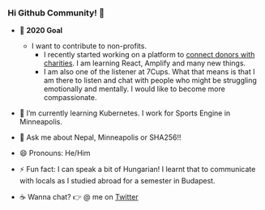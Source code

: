 ### Hi Github Community! 👋

- 🔭 **2020 Goal**<br>
    - I want to contribute to non-profits. <br>
        - I recently started working on a platform to [connect donors with charities](https://github.com/craigs-donors/craigs-donors). I am learning React, Amplify and many new things. <br>
        - I am also one of the listener at 7Cups. What that means is that I am there to listen and chat with people who might be struggling emotionally and mentally. I would like to become more compassionate.

- 🌱 I’m currently learning Kubernetes. I work for Sports Engine in Minneapolis.
- 💬 Ask me about Nepal, Minneapolis or SHA256!!
- 😄 Pronouns: He/Him
- ⚡ Fun fact: I can speak a bit of Hungarian! I learnt that to communicate with locals as I studied abroad for a semester in Budapest.
- ☕ Wanna chat? 👉 @ me on [Twitter](https://twitter.com/kalopatthar)

<!--
**kalapathar/kalapathar** is a ✨ _special_ ✨ repository because its `README.md` (this file) appears on your GitHub profile.

Here are some ideas to get you started:

- 🔭 I’m currently working on ...
- 🌱 I’m currently learning ...
- 👯 I’m looking to collaborate on ...
- 🤔 I’m looking for help with ...
- 💬 Ask me about ...
- 📫 How to reach me: ...
- 😄 Pronouns: ...
- ⚡ Fun fact: ...
-->
